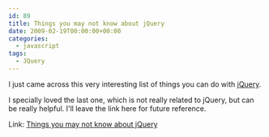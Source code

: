 ```yaml
---
id: 89
title: Things you may not know about jQuery
date: 2009-02-19T00:00:00+00:00
categories:
  - javascript
tags:
  - JQuery
---
```

I just came across this very interesting list of things you can do with <a href="http://jquery.com/" target="_blank">jQuery</a>.
  
I specially loved the last one, which is not really related to jQuery, but can be really helpful. I'll leave the link here for future reference.
  
Link: <a href="http://james.padolsey.com/javascript/things-you-may-not-know-about-jquery/" target="_blank">Things you may not know about jQuery</a>
